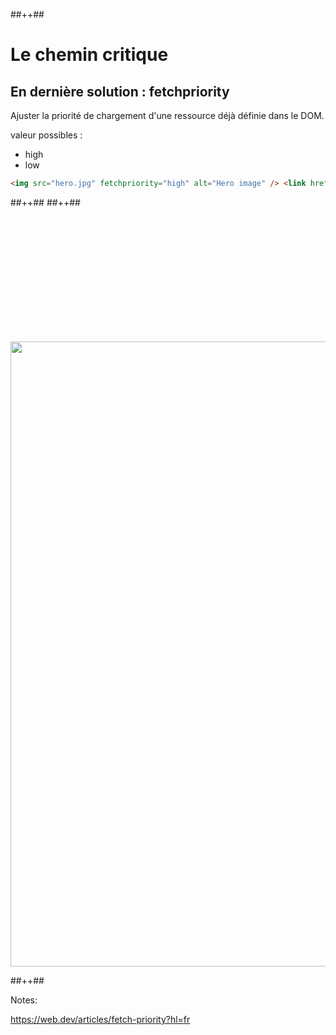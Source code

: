 <!-- .slide: class="tc-multiple-columns with-code" -->

##++##

# Le chemin critique

## En dernière solution : fetchpriority

<div>

Ajuster la priorité de chargement d'une ressource déjà définie dans le DOM.

valeur possibles :

- high
- low

</div>
<!-- .element: class="fragment" data-fragment-index="1"-->

<div>

```html
<img src="hero.jpg" fetchpriority="high" alt="Hero image" /> <link href="script.js" as="script" fetchpriority="low" />
```

</div>

<!-- .element: class="fragment" data-fragment-index="2"-->
##++##
##++##

<img src="./assets/images/03-speed/fetchpriority.png" class="03-load" style="width: 1000px; height: auto; margin-top:200px;"  />

<!-- .element: class="fragment" data-fragment-index="3"-->
##++##


Notes:

https://web.dev/articles/fetch-priority?hl=fr